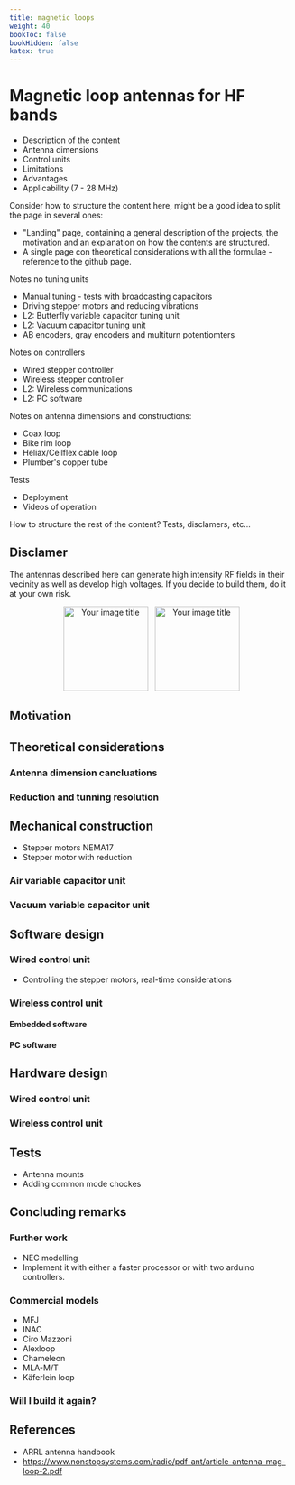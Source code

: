 ```yaml
---
title: magnetic loops
weight: 40
bookToc: false
bookHidden: false
katex: true
---
```


# Magnetic loop antennas for HF bands

* Description of the content
* Antenna dimensions
* Control units
* Limitations
* Advantages
* Applicability (7 - 28 MHz)

Consider how to structure the content here, might be a good idea to split the page in several ones:
* "Landing" page, containing a general description of the projects, the motivation and an explanation on how the contents are structured.
* A single page con theoretical considerations with all the formulae - reference to the github page.

Notes no tuning units
* Manual tuning - tests with broadcasting capacitors
* Driving stepper motors and reducing vibrations
* L2: Butterfly variable capacitor tuning unit
* L2: Vacuum capacitor tuning unit
* AB encoders, gray encoders and multiturn potentiomters


Notes on controllers
* Wired stepper controller
* Wireless stepper controller
* L2: Wireless communications
* L2: PC software

Notes on antenna dimensions and constructions:
* Coax loop
* Bike rim loop
* Heliax/Cellflex cable loop
* Plumber's copper tube

Tests <br />
* Deployment
* Videos of operation

How to structure the rest of the content? Tests, disclamers, etc...

## Disclamer

The antennas described here can generate high intensity RF fields in their vecinity as well as develop high voltages. If you decide to build them, do it at your own risk.

<center>
<img src="../static/img/rf_hazard.jpg" alt="Your image title" width="150"/>&nbsp;&nbsp;
<img src="../static/img/voltage_hazard.gif" alt="Your image title" width="150"/>
</center>

## Motivation

## Theoretical considerations

### Antenna dimension cancluations

### Reduction and tunning resolution

## Mechanical construction
* Stepper motors NEMA17
* Stepper motor with reduction

### Air variable capacitor unit

### Vacuum variable capacitor unit

## Software design

### Wired control unit
* Controlling the stepper motors, real-time considerations

### Wireless control unit
#### Embedded software
#### PC software

## Hardware design

### Wired control unit

### Wireless control unit

## Tests
* Antenna mounts
* Adding common mode chockes

## Concluding remarks

### Further work
* NEC modelling
* Implement it with either a faster processor or with two arduino controllers.

### Commercial models
* MFJ
* INAC
* Ciro Mazzoni
* Alexloop
* Chameleon
* MLA-M/T
* Käferlein loop
### Will I build it again?

## References
* ARRL antenna handbook
* https://www.nonstopsystems.com/radio/pdf-ant/article-antenna-mag-loop-2.pdf